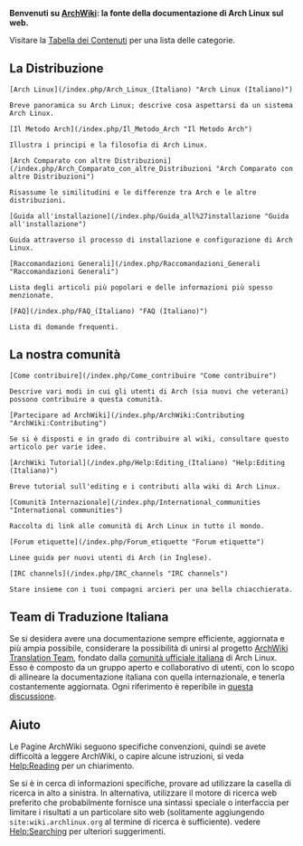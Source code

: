 **Benvenuti su [ArchWiki](/index.php/ArchWiki:About "ArchWiki:About"): la fonte della documentazione di Arch Linux sul web.**

Visitare la [Tabella dei Contenuti](/index.php/Table_of_contents_(Italiano) "Table of contents (Italiano)") per una lista delle categorie.

## La Distribuzione

	[Arch Linux](/index.php/Arch_Linux_(Italiano) "Arch Linux (Italiano)")

	Breve panoramica su Arch Linux; descrive cosa aspettarsi da un sistema Arch Linux.

	[Il Metodo Arch](/index.php/Il_Metodo_Arch "Il Metodo Arch")

	Illustra i principi e la filosofia di Arch Linux.

	[Arch Comparato con altre Distribuzioni](/index.php/Arch_Comparato_con_altre_Distribuzioni "Arch Comparato con altre Distribuzioni")

	Risassume le similitudini e le differenze tra Arch e le altre distribuzioni.

	[Guida all'installazione](/index.php/Guida_all%27installazione "Guida all'installazione")

	Guida attraverso il processo di installazione e configurazione di Arch Linux.

	[Raccomandazioni Generali](/index.php/Raccomandazioni_Generali "Raccomandazioni Generali")

	Lista degli articoli più popolari e delle informazioni più spesso menzionate.

	[FAQ](/index.php/FAQ_(Italiano) "FAQ (Italiano)")

	Lista di domande frequenti.

## La nostra comunità

	[Come contribuire](/index.php/Come_contribuire "Come contribuire")

	Descrive vari modi in cui gli utenti di Arch (sia nuovi che veterani) possono contribuire a questa comunità.

	[Partecipare ad ArchWiki](/index.php/ArchWiki:Contributing "ArchWiki:Contributing")

	Se si è disposti e in grado di contribuire al wiki, consultare questo articolo per varie idee.

	[ArchWiki Tutorial](/index.php/Help:Editing_(Italiano) "Help:Editing (Italiano)")

	Breve tutorial sull'editing e i contributi alla wiki di Arch Linux.

	[Comunità Internazionale](/index.php/International_communities "International communities")

	Raccolta di link alle comunità di Arch Linux in tutto il mondo.

	[Forum etiquette](/index.php/Forum_etiquette "Forum etiquette")

	Linee guida per nuovi utenti di Arch (in Inglese).

	[IRC channels](/index.php/IRC_channels "IRC channels")

	Stare insieme con i tuoi compagni arcieri per una bella chiacchierata.

## Team di Traduzione Italiana

Se si desidera avere una documentazione sempre efficiente, aggiornata e più ampia possibile, considerare la possibilità di unirsi al progetto [ArchWiki Translation Team](/index.php/ArchWiki_Translation_Team_(Italiano) "ArchWiki Translation Team (Italiano)"), fondato dalla [comunità ufficiale italiana](http://www.archlinux.it/) di Arch Linux. Esso è composto da un gruppo aperto e collaborativo di utenti, con lo scopo di allineare la documentazione italiana con quella internazionale, e tenerla costantemente aggiornata. Ogni riferimento è reperibile in [questa discussione](http://www.archlinux.it/forum/viewtopic.php?f=19&t=8483).

## Aiuto

Le Pagine ArchWiki seguono specifiche convenzioni, quindi se avete difficoltà a leggere ArchWiki, o capire alcune istruzioni, si veda [Help:Reading](/index.php/Help:Reading "Help:Reading") per un chiarimento.

Se si è in cerca di informazioni specifiche, provare ad utilizzare la casella di ricerca in alto a sinistra. In alternativa, utilizzare il motore di ricerca web preferito che probabilmente fornisce una sintassi speciale o interfaccia per limitare i risultati a un particolare sito web (solitamente aggiungendo `site:wiki.archlinux.org` al termine di ricerca è sufficiente). vedere [Help:Searching](/index.php/Help:Searching "Help:Searching") per ulteriori suggerimenti.